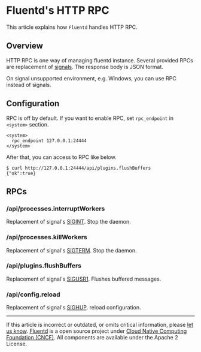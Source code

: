 # Fluentd's HTTP RPC

This article explains how `Fluentd` handles HTTP RPC.


## Overview

HTTP RPC is one way of managing fluentd instance. Several provided RPCs
are replacement of [signals](/deployment/signals.md). The response body is JSON format.

On signal unsupported environment, e.g. Windows, you can use RPC instead
of signals.

## Configuration

RPC is off by default. If you want to enable RPC, set `rpc_endpoint` in
`<system>` section.

``` {.CodeRay}
<system>
  rpc_endpoint 127.0.0.1:24444
</system>
```

After that, you can access to RPC like below.

``` {.CodeRay}
$ curl http://127.0.0.1:24444/api/plugins.flushBuffers
{"ok":true}
```

## RPCs

### /api/processes.interruptWorkers

Replacement of signal's [SIGINT](/deployment/signals.md/#sigint-or-sigterm). Stop the daemon.

### /api/processes.killWorkers

Replacement of signal's [SIGTERM](/deployment/signals.md/#sigint-or-sigterm). Stop the daemon.

### /api/plugins.flushBuffers

Replacement of signal's [SIGUSR1](/deployment/signals.md/#sigusr1). Flushes buffered
messages.

### /api/config.reload

Replacement of signal's [SIGHUP](/deployment/signals.md/#sighup). reload configuration.


------------------------------------------------------------------------

If this article is incorrect or outdated, or omits critical information, please [let us know](https://github.com/fluent/fluentd-docs-gitbook/issues?state=open).
[Fluentd](http://www.fluentd.org/) is a open source project under [Cloud Native Computing Foundation (CNCF)](https://cncf.io/). All components are available under the Apache 2 License.
